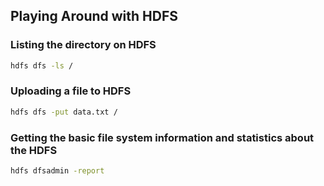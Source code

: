 ## Playing Around with HDFS

### Listing the directory on HDFS

```sh
hdfs dfs -ls /
```

### Uploading a file to HDFS

```sh
hdfs dfs -put data.txt /
```

### Getting the basic file system information and statistics about the HDFS

```sh
hdfs dfsadmin -report
```